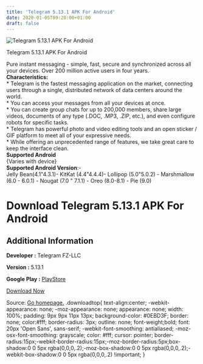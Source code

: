 ```yaml
---
title: 'Telegram 5.13.1 APK For Android'
date: 2020-01-05T09:28:00+01:00
draft: false
---
```


![Telegram 5.13.1 APK For Android](https://i1.wp.com/apkhome.net/wp-content/uploads/2020/01/Telegram-5.13.1.png "Telegram 5.13.1 APK For Android")

  

Telegram 5.13.1 APK For Android

Pure instant messaging - simple, fast, secure and synchronized across all your devices. Over 200 million active users in four years.  
**Characteristics:**  
\* Telegram is the fastest messaging application on the market, connecting users through a single, distributed network of data centers around the world.  
\* You can access your messages from all your devices at once.  
\* You can create group chats for up to 200,000 members, share large videos, documents of any type (.DOC, .MP3, .ZIP, etc.), and even configure robots for specific tasks.  
\* Telegram has powerful photo and video editing tools and an open sticker / GIF platform to meet all of your expressive needs.  
\* While offering an unprecedented range of features, we take great care to keep the interface clean.  
**Supported Android**  
{Varies with device}  
**Supported Android Version**:-  
Jelly Bean(4.1"4.3.1)- KitKat (4.4"4.4.4)- Lollipop (5.0"5.0.2) - Marshmallow (6.0 - 6.0.1) - Nougat (7.0 " 7.1.1) - Oreo (8.0-8.1) - Pie (9.0)

Download Telegram 5.13.1 APK For Android
========================================

Additional Information
----------------------

**Developer :** Telegram FZ-LLC

**Version :** 5.13.1

**Google Play :** [PlayStore](https://play.google.com/store/apps/details?id=org.telegram.messenger&hl=en)

  

[Download Now](https://store4app.co/post/telegram-5-13-1-apk-for-android_1578211965)

  
Source: [Go homepage.](https://store4app.co/post/telegram-5-13-1-apk-for-android_1578211965) .downloadtop{ text-align:center; -webkit-appearance: none; -moz-appearance: none; appearance: none; width: 100%; padding: 9px 9px 11px 13px; background-color: #0EBD3F; border: none; color:#fff; border-radius: 3px; outline: none; font-weight;bold; font: 20px 'Open Sans', sans-serif; -webkit-font-smoothing: antialiased; -moz-osx-font-smoothing: grayscale; color: #fff; cursor: pointer; border-radius:15px;-webkit-border-radius:15px;-moz-border-radius:5px;box-shadow:0 0 5px rgba(0,0,0,.2);-moz-box-shadow:0 0 5px rgba(0,0,0,.2);-webkit-box-shadow:0 0 5px rgba(0,0,0,.2) !important; }